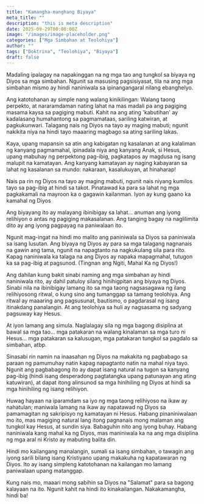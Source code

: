 ```yaml
---
title: "Kamangha-manghang Biyaya"
meta_title: ""
description: "this is meta description"
date: 2025-09-29T00:00:00Z
image: "/images/image-placeholder.png"
categories: ["Mga Simbahan at Teolohiya"]
author: ""
tags: ["Doktrina", "Teolohiya", "Biyaya"]
draft: false
---
```


Madaling ipalagay na napakinggan na ng mga tao ang tungkol sa biyaya ng Diyos sa mga simbahan. Ngunit sa masusing pagsisiyasat, tila na ang mga simbahan mismo ay hindi naniniwala sa ipinangangaral nilang ebanghelyo.  
  
Ang katotohanan ay simple nang walang kinikilingan: Walang taong perpekto, at nararamdaman nating lahat na mas madali pa ang pagiging masama kaysa sa pagiging mabuti. Kahit na ang ating 'kabutihan' ay kadalasang humahantong sa pagmamataas, sariling katwiran, at pagkukunwari. Talagang nais ng Diyos na tayo ay maging mabuti; ngunit nakikita niya na hindi tayo maaaring magbago sa ating sariling lakas.  
  
Kaya, upang mapansin sa atin ang kabigatan ng kasalanan at ang kalaliman ng kanyang pagmamahal, ipinadala niya ang kanyang Anak, si Hesus, upang mabuhay ng perpektong pag-ibig, pagkatapos ay magdusa ng isang malupit na kamatayan. Ang kanyang kamatayan ay naging kabayaran sa lahat ng kasalanan sa mundo: nakaraan, kasalukuyan, at hinaharap!  
  
Nais pa rin ng Diyos na tayo ay maging mabuti, ngunit nais niyang kumilos tayo sa pag-ibig at hindi sa takot. Pinatawad ka para sa lahat ng mga pagkakamali na mayroon ka o gagawin kailanman. Iyon ay kung gaano ka kamahal ng Diyos  
  
Ang biyayang ito ay malayang ibinibigay sa lahat... anuman ang iyong relihiyon o antas ng pagiging makasalanan. Ang tanging bagay na naglilimita dito ay ang iyong pagpayag na paniwalaan ito.  
  
Ngunit mag-ingat na hindi mo malito ang paniniwala sa Diyos sa paniniwala sa isang lusutan. Ang biyaya ng Diyos ay para sa mga talagang nagnanais na gawin ang tama, ngunit na napagtanto na nagkukulang sila para rito. Kapag naniniwala ka talaga na ang Diyos ay napaka mapagmahal, tutugon ka sa pag-ibig at pagsunod. (Tingnan ang Ngiti, Mahal Ka ng Diyos!)  
  
Ang dahilan kung bakit sinabi naming ang mga simbahan ay hindi naniniwala rito, ay dahil patuloy silang hinihigpitan ang biyaya ng Diyos. Sinabi nila na ibinibigay lamang ito sa mga taong nagsasagawa ng ilang relihiyosong ritwal, o kung sino ang tumanggap sa tamang teolohiya. Ang ritwal ay maaaring ang pagsusunat, bautismo, o pagdarasal ng isang itinakdang panalangin. At ang teolohiya sa huli ay nagsasama ng sadyang pagsuway kay Hesus.  
  
At iyon lamang ang simula. Naglalagay sila ng mga bagong disiplina at bawal sa mga tao... mga patakaran na walang kinalaman sa mga turo ni Hesus... mga patakaran sa kalusugan, mga patakaran tungkol sa pagdalo sa simbahan, atbp.  
  
Sinasabi rin namin na inaasahan ng Diyos na makakita ng pagbabago sa paraan ng pamumuhay natin kapag napagtanto natin na mahal niya tayo. Ngunit ang pagbabagong ito ay dapat isang natural na tugon sa kanyang pag-ibig (hindi isang desperadong pagtatangka upang patunayan ang ating katuwiran), at dapat itong alinsunod sa mga hinihiling ng Diyos at hindi sa mga hinihiling ng isang relihiyon.  
  
Huwag hayaan na iparamdam sa iyo ng mga taong relihiyoso na ikaw ay nahatulan; maniwala lamang na ikaw ay napatawad ng Diyos sa pamamagitan ng sakripisyo ng kamatayan ni Hesus. Habang pinaniniwalaan mo ito, mas magiging natural lang itong pagnanais mong malaman ang tungkol kay Hesus, at sundin siya. Babaguhin nito ang iyong buhay. Habang naniniwala kang mahal ka ng Diyos, mas maniniwala ka na ang mga disiplina ng mga aral ni Kristo ay mabuting balita din.  
  
Hindi mo kailangang manalangin, sumali sa isang simbahan, o tawagin ang iyong sarili bilang isang Kristiyano upang makakuha ng kapatawaran ng Diyos. Ito ay isang simpleng katotohanan na kailangan mo lamang paniwalaan upang matanggap.  
  
Kung nais mo, maaari mong sabihin sa Diyos na "Salamat" para sa bagong kalayaan na ito. Ngunit kahit na hindi ito kinakailangan. Nakakamangha, hindi ba!
